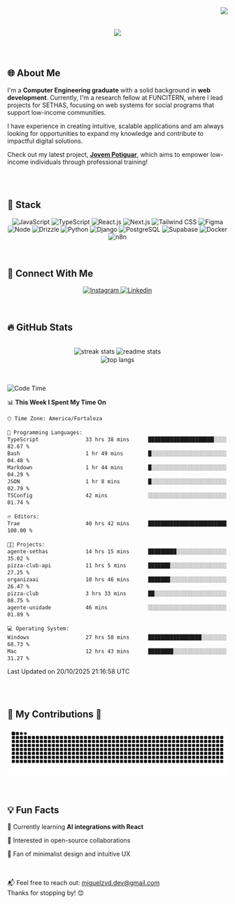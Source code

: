 <img align="right" src="https://visitor-badge.laobi.icu/badge?page_id=Miguelzvd.Miguelzvd" />

<h1 align="center">
    <img src="https://readme-typing-svg.herokuapp.com/?font=Righteous&size=35&center=true&vCenter=true&width=500&height=70&duration=4000&lines=Hi+There!+👋;+I'm+Miguel+Azevedo!;" />
</h1>

<br/> 

<section>
  <h2>🌐 About Me</h3>

  <p align="left">
   I'm a <strong>Computer Engineering graduate</strong> with a solid background in 
   <strong>web development</strong>. Currently, I'm a research fellow at FUNCITERN, 
   where I lead projects for SETHAS, focusing on web systems for social programs 
   that support low-income communities.  

   I have experience in creating intuitive, scalable applications and am always 
   looking for opportunities to expand my knowledge and contribute to impactful 
   digital solutions.  

   Check out my latest project, 
   <a href="https://jovempotiguar.sine.rn.gov.br/" target="_blank"><strong>Jovem Potiguar</strong></a>, 
   which aims to empower low-income individuals through professional training!
  </p>
</section>

<br/> 
<br/> 

<section>
  <h2>🚀 Stack</h3>
  <div align="center">
      <img alt="JavaScript" src="https://img.shields.io/badge/JavaScript-F7DF1E?style=for-the-badge&logo=javascript&logoColor=black"/>
      <img alt="TypeScript" src="https://img.shields.io/badge/TypeScript-007ACC?style=for-the-badge&logo=typescript&logoColor=white"/>
      <img alt="React.js" src="https://img.shields.io/badge/React-20232A?style=for-the-badge&logo=react&logoColor=61DAFB"/>
      <img alt="Next.js" src="https://img.shields.io/badge/Next.js-000?logo=nextdotjs&logoColor=fff&style=for-the-badge"/>
      <img alt="Tailwind CSS" src="https://img.shields.io/badge/Tailwind_CSS-38B2AC?style=for-the-badge&logo=tailwind-css&logoColor=white"/>
      <img alt="Figma" src="https://img.shields.io/badge/Figma-F24E1E?style=for-the-badge&logo=figma&logoColor=white"/>
      <img alt="Node" src="https://img.shields.io/badge/Node.js-5FA04E?logo=nodedotjs&logoColor=fff&style=for-the-badge"/>
      <img alt="Drizzle" src="https://img.shields.io/badge/Drizzle-C5F74F?logo=drizzle&logoColor=000&style=for-the-badge"/>
      <img alt="Python" src="https://img.shields.io/badge/Python-14354C?style=for-the-badge&logo=python&logoColor=white"/>
      <img alt="Django" src="https://img.shields.io/badge/Django-092E20?logo=django&logoColor=fff&style=for-the-badge"/>
      <img alt="PostgreSQL" src="https://img.shields.io/badge/PostgreSQL-4169E1?logo=postgresql&logoColor=fff&style=for-the-badge"/>
      <img alt="Supabase" src="https://img.shields.io/badge/Supabase-3FCF8E?logo=supabase&logoColor=fff&style=for-the-badge"/>
      <img alt="Docker" src="https://img.shields.io/badge/Docker-2496ED?logo=docker&logoColor=fff&style=for-the-badge"/>
      <img alt="n8n" src="https://img.shields.io/badge/n8n-EA4B71?logo=n8n&logoColor=fff&style=for-the-badge"/>
  </div>

</section>

<br/> 
<br/>

<section>
  <h2>📲 Connect With Me</h3>

  <div align="center">
      <a href="https://www.instagram.com/miguelzvd_/">
          <img alt="Instagram" src="https://img.shields.io/badge/Instagram-E4405F?style=for-the-badge&logo=instagram&logoColor=white"/>
      </a>
      <a href="www.linkedin.com/in/miguel-azevedo-dev">
          <img alt="Linkedin" src="https://img.shields.io/badge/LinkedIn-0077B5?style=for-the-badge&logo=linkedin&logoColor=white"/>
      </a>
  </div>
</section>

<br/> 
<br/>

<section>
  <h2>🔥 GitHub Stats</h3>
  
  <br>
    
  <div align="center">
    <img height=170 src="https://streak-stats.demolab.com/?user=Miguelzvd&count_private=true&theme=react&border_radius=10" alt="streak stats"/>
    <img height=170 src="https://github-readme-stats.vercel.app/api?username=Miguelzvd&show_icons=true&theme=react&rank_icon=github&border_radius=10" alt="readme stats" />
    <br/>
    <img height=170 align="center" src="https://github-readme-stats.vercel.app/api/top-langs/?username=Miguelzvd&hide=HTML&langs_count=8&layout=compact&theme=react&border_radius=10&size_weight=0.5&count_weight=0.5&exclude_repo=github-readme-stats" alt="top langs" />  
  </div>
</section>

<br/> 
<br/>

<!--![Miguel's GitHub stats](https://github-readme-stats.vercel.app/api?username=Miguelzvd&show_icons=true&theme=radical)-->
 
<!--START_SECTION:waka-->
![Code Time](http://img.shields.io/badge/Code%20Time-173%20hrs%2028%20mins-blue)

📊 **This Week I Spent My Time On** 

```text
🕑︎ Time Zone: America/Fortaleza

💬 Programming Languages: 
TypeScript               33 hrs 38 mins      █████████████████████░░░░   82.67 % 
Bash                     1 hr 49 mins        █░░░░░░░░░░░░░░░░░░░░░░░░   04.48 % 
Markdown                 1 hr 44 mins        █░░░░░░░░░░░░░░░░░░░░░░░░   04.29 % 
JSON                     1 hr 8 mins         █░░░░░░░░░░░░░░░░░░░░░░░░   02.79 % 
TSConfig                 42 mins             ░░░░░░░░░░░░░░░░░░░░░░░░░   01.74 % 

🔥 Editors: 
Trae                     40 hrs 42 mins      █████████████████████████   100.00 % 

🐱‍💻 Projects: 
agente-sethas            14 hrs 15 mins      █████████░░░░░░░░░░░░░░░░   35.02 % 
pizza-club-api           11 hrs 5 mins       ███████░░░░░░░░░░░░░░░░░░   27.25 % 
organizaai               10 hrs 46 mins      ███████░░░░░░░░░░░░░░░░░░   26.47 % 
pizza-club               3 hrs 33 mins       ██░░░░░░░░░░░░░░░░░░░░░░░   08.75 % 
agente-unidade           46 mins             ░░░░░░░░░░░░░░░░░░░░░░░░░   01.89 % 

💻 Operating System: 
Windows                  27 hrs 58 mins      █████████████████░░░░░░░░   68.73 % 
Mac                      12 hrs 43 mins      ████████░░░░░░░░░░░░░░░░░   31.27 % 
```


 Last Updated on 20/10/2025 21:16:58 UTC
<!--END_SECTION:waka-->

<br/> 
<br/>

<section>
  <h2>🐍 My Contributions 🐍</h3>
  <img alt="snake eating my contributions" src="https://raw.githubusercontent.com/Miguelzvd/Miguelzvd/output/github-contribution-grid-snake.svg" />
</section>

<br/> 
<br/>

<section>

<h2>💡 Fun Facts</h3>

 🌱 Currently learning **AI integrations with React**
 
 💼 Interested in open-source collaborations
 
 🎨 Fan of minimalist design and intuitive UX
 
</section>

<br/> 
<br/>

<footer>
  <span>
    📬 Feel free to reach out:
    <a href="mailto:miguelzvd.dev@gmail.com">miguelzvd.dev@gmail.com</a>
    <br />
    Thanks for stopping by! 😊
  </span>
</footer>

